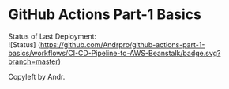 # GitHub Actions Part-1 Basics


Status of Last Deployment:<br>
![Status]
(https://github.com/Andrpro/github-actions-part-1-basics/workflows/CI-CD-Pipeline-to-AWS-Beanstalk/badge.svg?branch=master)
<br>


Copyleft by Andr.
